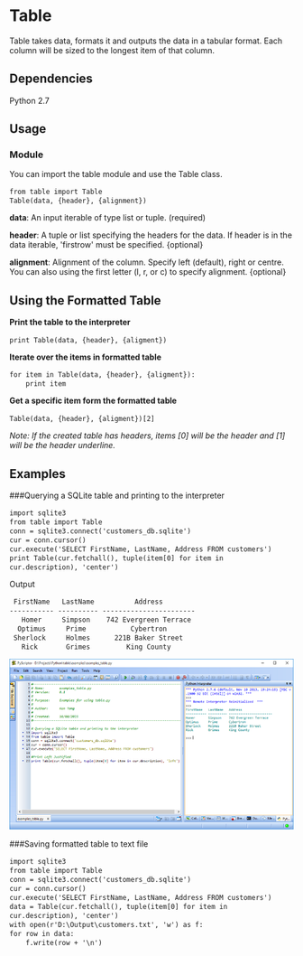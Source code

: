 # Table

Table takes data, formats it and outputs the data in a tabular format. Each column will be sized to the longest item of that column. 

## Dependencies
Python 2.7

## Usage
### Module
You can import the table module and use the Table class.

    from table import Table
    Table(data, {header}, {alignment})


**data**: An input iterable of type list or tuple. (required)

**header**: A tuple or list specifying the headers for the data. If header is in the data iterable, 'firstrow' must be specified. {optional}

**alignment**: Alignment of the column. Specify left (default), right or centre. You can also using the first letter (l, r, or c) to specify alignment. {optional}

## Using the Formatted Table

**Print the table to the interpreter**

`print Table(data, {header}, {aligment})`

**Iterate over the items in formatted table**

    for item in Table(data, {header}, {aligment}):
        print item
    
**Get a specific item form the formatted table**

`Table(data, {header}, {aligment})[2]`

_Note: If the created table has headers, items [0] will be the header and [1] will be the header underline._

## Examples
###Querying a SQLite table and printing to the interpreter

    import sqlite3
    from table import Table
    conn = sqlite3.connect('customers_db.sqlite')
    cur = conn.cursor()
    cur.execute('SELECT FirstName, LastName, Address FROM customers')
    print Table(cur.fetchall(), tuple(item[0] for item in cur.description), 'center')

Output

     FirstName   LastName          Address        
    ----------- ---------- -----------------------
       Homer     Simpson    742 Evergreen Terrace 
      Optimus     Prime           Cybertron       
     Sherlock     Holmes      221B Baker Street   
       Rick       Grimes         King County      
	   
![Table](img/python-table.png)

###Saving formatted table to text file

    import sqlite3
    from table import Table
    conn = sqlite3.connect('customers_db.sqlite')
    cur = conn.cursor()
    cur.execute('SELECT FirstName, LastName, Address FROM customers')
    data = Table(cur.fetchall(), tuple(item[0] for item in cur.description), 'center')
    with open(r'D:\Output\customers.txt', 'w') as f:
    for row in data:
        f.write(row + '\n')


